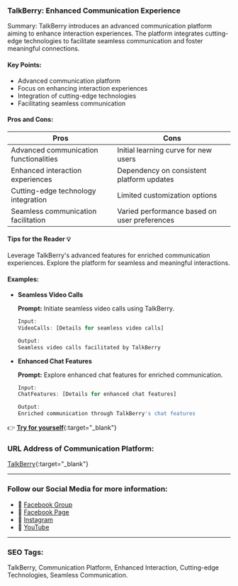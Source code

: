 ### TalkBerry: Enhanced Communication Experience

Summary: TalkBerry introduces an advanced communication platform aiming to enhance interaction experiences. The platform integrates cutting-edge technologies to facilitate seamless communication and foster meaningful connections.

#### Key Points:

- Advanced communication platform
- Focus on enhancing interaction experiences
- Integration of cutting-edge technologies
- Facilitating seamless communication

#### Pros and Cons:

| Pros                                     | Cons                                        |
| ---------------------------------------- | -------------------------------------------- |
| Advanced communication functionalities   | Initial learning curve for new users         |
| Enhanced interaction experiences         | Dependency on consistent platform updates    |
| Cutting-edge technology integration     | Limited customization options                |
| Seamless communication facilitation      | Varied performance based on user preferences|

#### Tips for the Reader 💡

Leverage TalkBerry's advanced features for enriched communication experiences. Explore the platform for seamless and meaningful interactions.

#### Examples:

- **Seamless Video Calls**

    **Prompt:** Initiate seamless video calls using TalkBerry.

    ```dart
    Input:
    VideoCalls: [Details for seamless video calls]

    Output:
    Seamless video calls facilitated by TalkBerry
    ```

- **Enhanced Chat Features**

    **Prompt:** Explore enhanced chat features for enriched communication.

    ```dart
    Input:
    ChatFeatures: [Details for enhanced chat features]

    Output:
    Enriched communication through TalkBerry's chat features
    ```

👉 [**Try for yourself**](https://www.talkberry.ai/){:target="_blank"}

### URL Address of Communication Platform:

[TalkBerry](https://www.talkberry.ai/){:target="_blank"}

<hr>

### Follow our Social Media for more information:

- 📘 <a href="https://www.facebook.com/groups/trionxai" target="_blank">Facebook Group</a>
- 📄 <a href="https://www.facebook.com/ai.trionxai" target="_blank">Facebook Page</a>
- 📸 <a href="https://www.instagram.com/trionxai/" target="_blank">Instagram</a>
- 🎥 <a href="https://www.youtube.com/@robotdocs/" target="_blank">YouTube</a>

<hr>


### SEO Tags:

TalkBerry, Communication Platform, Enhanced Interaction, Cutting-edge Technologies, Seamless Communication.